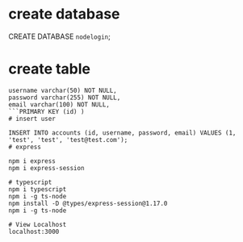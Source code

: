  # create database
  CREATE DATABASE `nodelogin`;

# create table
```CREATE TABLE accounts ( id SERIAL UNIQUE, 
username varchar(50) NOT NULL, 
password varchar(255) NOT NULL, 
email varchar(100) NOT NULL, 
```PRIMARY KEY (id) )
# insert user

INSERT INTO accounts (id, username, password, email) VALUES (1, 'test', 'test', 'test@test.com');
# express

npm i express
npm i express-session

# typescript
npm i typescript
npm i -g ts-node 
npm install -D @types/express-session@1.17.0 
npm i -g ts-node

# View Localhost
localhost:3000
